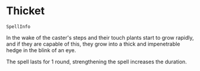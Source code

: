 # Thicket

`SpellInfo`

In the wake of the caster's steps and their touch plants start to grow rapidly, and if they are capable of this, they grow into a thick and impenetrable hedge in the blink of an eye.

The spell lasts for 1 round, strengthening the spell increases the duration.
